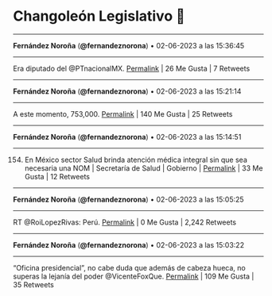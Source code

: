 # Changoleón Legislativo 🙈
*****
**Fernández Noroña** (**@fernandeznorona**) • 02-06-2023 a las 15:36:45
*****
Era diputado del @PTnacionalMX.
[Permalink](https://twitter.com/fernandeznorona/status/1664778105578311682) | 26 Me Gusta | 7 Retweets
*****
**Fernández Noroña** (**@fernandeznorona**) • 02-06-2023 a las 15:21:14
*****
A este momento, 753,000.
[Permalink](https://twitter.com/fernandeznorona/status/1664774202711486465) | 140 Me Gusta | 25 Retweets
*****
**Fernández Noroña** (**@fernandeznorona**) • 02-06-2023 a las 15:14:51
*****
154. En México sector Salud brinda atención médica integral sin que sea necesaria una NOM | Secretaría de Salud | Gobierno |
[Permalink](https://twitter.com/fernandeznorona/status/1664772594682454016) | 33 Me Gusta | 12 Retweets
*****
**Fernández Noroña** (**@fernandeznorona**) • 02-06-2023 a las 15:05:25
*****
RT @RoiLopezRivas: Perú.
[Permalink](https://twitter.com/fernandeznorona/status/1664770221746298881) | 0 Me Gusta | 2,242 Retweets
*****
**Fernández Noroña** (**@fernandeznorona**) • 02-06-2023 a las 15:03:22
*****
“Oficina presidencial”, no cabe duda que además de cabeza hueca, no superas la lejanía del poder @VicenteFoxQue.
[Permalink](https://twitter.com/fernandeznorona/status/1664769707293982723) | 109 Me Gusta | 35 Retweets